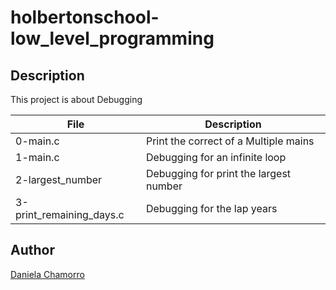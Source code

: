 # holbertonschool-low_level_programming

## Description
This project is about Debugging

| File | Description |
| ---- | ----------- |
| 0-main.c | Print the correct of a Multiple mains |
| 1-main.c | Debugging for an infinite loop |
| 2-largest_number | Debugging for print the largest number |
| 3-print_remaining_days.c | Debugging for the lap years |


## Author

[Daniela Chamorro](https://www.linkedin.com/in/daniela-alexandra-chamorro-guerrero-666805a1/)